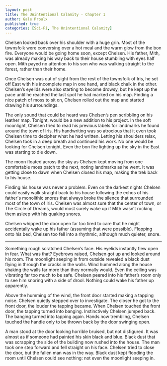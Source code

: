 ```yaml
---
layout: post
title: The Unintentional Calamity - Chapter 1
author: Gale Proulx
published: true
categories: [Sci-Fi, The Unintentional Calamity]
---
```

Chelsen looked back over his shoulder with a huge grin. Most of the townsfolk were conversing over a hot meal and the warm glow from the bon fire. Everyone would be going home soon, except Chelsen. His father, Mith, was already making his way back to their house stumbling with eyes half open. Mith payed no attention to his son who was walking straight to the forest, rather than their home.

Once Chelsen was out of sight from the rest of the townsfolk of Iris, he set off East with his incomplete map in one hand, and black chalk in the other. Chelsen’s eyelids were also starting to become drowsy, but he kept up the pace until he reached the last spot he had marked on his map. Finding a nice patch of moss to sit on, Chelsen rolled out the map and started drawing his surroundings.

The only sound that could be heard was Chelsen’s pen scribbling on his leather map. Tonight, would be a new addition to his project. In the soft moonlight, Chelsen tried to read his previous labels for landmarks he found around the town of Iris. His handwriting was so atrocious that it even took Chelsen time to decipher what he had written. Letting his shoulders relax, Chelsen took in a deep breath and continued his work. No one would be looking for Chelsen tonight. Even the bon fire lighting up the sky in the East was starting to die down.

The moon floated across the sky as Chelsen kept moving from one comfortable moss patch to the next, noting landmarks as he went. It was getting close to dawn when Chelsen closed his map, making the trek back to his house.

Finding his house was never a problem. Even on the darkest nights Chelsen could easily walk straight back to his house following the echos of his father's monolithic snores that always broke the silence that surrounded most of the town of Iris. Chelsen was almost sure that the center of town, or The Circle of Dreams, would most surely wake up if Mith wasn’t rocking them asleep with his quaking snores.

Chelsen whipped the door open far too tired to care that he might accidentally wake up his father (assuming that were possible). Flopping onto his bed, Chelsen too fell into a rhythmic, although much quieter, snore.

***

Something rough scratched Chelsen’s face. His eyelids instantly flew open in fear. What was that? Eyebrows raised, Chelsen got up and looked around his room. The moonlight seeping in from outside revealed a black dust flying in through the cracks in the walls. Wind hummed along the house shaking the walls far more than they normally would. Even the ceiling was vibrating far too much to be safe. Chelsen peered into his father’s room only to see him snoring with a side of drool. Nothing could wake his father up apparently.

Above the humming of the wind, the front door started making a tapping noise. Chelsen quietly stepped over to investigate. The closer he got to the front door, the louder the tapping became. When Chelsen touched the front door, the tapping turned into banging. Instinctively Chelsen jumped back. The banging turned into tapping again. Hands now trembling, Chelsen touched the handle only to be thrown back by the door swinging open.

A man stood at the door looking horrible bruised, but not disfigured. It was almost as if someone had painted his skin black and blue. Black dust that was scrapping the side of the building now rushed into the house. The man took one step forward and fell straight on his face. Chelsen tried to close the door, but the fallen man was in the way. Black dust kept flooding the room until Chelsen could see nothing: not even the moonlight seeping in.
